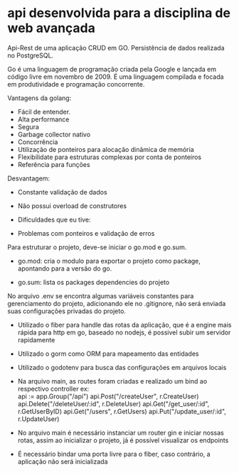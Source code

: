 # api desenvolvida para a disciplina de web avançada

Api-Rest de uma aplicação CRUD em GO.
Persistência de dados realizada no PostgreSQL.

Go é uma linguagem de programação criada pela Google e lançada em código livre em novembro de 2009. 
É uma linguagem compilada e focada em produtividade e programação concorrente.

Vantagens da golang:
- Fácil de entender.
- Alta performance
- Segura
- Garbage collector nativo
- Concorrência
- Utilização de ponteiros para alocação dinâmica de memória
- Flexibilidate para estruturas complexas por conta de ponteiros
- Referência para funções

Desvantagem:
- Constante validação de dados
- Não possui overload de construtores

- Dificuldades que eu tive: 
 - Problemas com ponteiros e validação de erros

Para estruturar o projeto, deve-se iniciar o go.mod e go.sum.

- go.mod: 
    cria o modulo para exportar o projeto como package, apontando para a versão do go.

- go.sum:
    lista os packages dependencies do projeto

No arquivo .env se encontra algumas variáveis constantes para gerenciamento do projeto, adicionando
ele no .gitignore, não será enviada suas configurações privadas do projeto.

- Utilizado o fiber para handle das rotas da aplicação, que é a engine mais rápida para http em go, baseado no nodejs, é possivel subir um servidor rapidamente

- Utilizado o gorm como ORM para mapeamento das entidades

- Utilizado o godotenv para busca das configurações em arquivos locais

- Na arquivo main, as routes foram criadas e realizado um bind ao respectivo controller
ex: 	
  api := app.Group("/api")
	api.Post("/createUser", r.CreateUser)
	api.Delete("/deleteUser/:id", r.DeleteUser)
	api.Get("/get_user/:id", r.GetUserByID)
	api.Get("/users", r.GetUsers)
	api.Put("/update_user/:id", r.UpdateUser)

- No arquivo main é necessário instanciar um router gin e iniciar nossas rotas, assim ao inicializar o projeto, já é possível visualizar os endpoints

- É necessário bindar uma porta livre para o fiber, caso contrário, a aplicação não será inicializada


